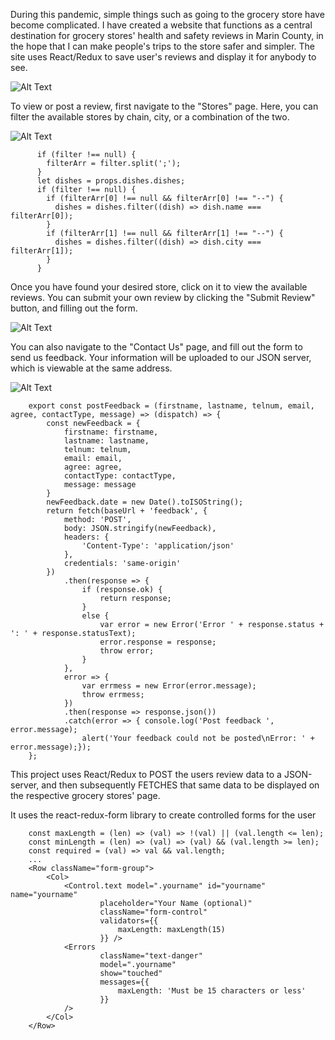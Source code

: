 During this pandemic, simple things such as going to the grocery store have become complicated. I have created a website that functions as a central destination for grocery stores' health and safety reviews in Marin County, in the hope that I can make people's trips to the store safer and simpler. The site uses React/Redux to save user's reviews and display it for anybody to see.

![Alt Text](https://github.com/Morganhtrotter/shop-safe-marin/blob/master/public/assets/images/HomePage.gif)

To view or post a review, first navigate to the "Stores" page. Here, you can filter the available stores by chain, city, or a combination of the two.

![Alt Text](https://github.com/Morganhtrotter/shop-safe-marin/blob/master/public/assets/images/Filter.gif)

		  if (filter !== null) {
		    filterArr = filter.split(';');
		  }  
		  let dishes = props.dishes.dishes;
		  if (filter !== null) {
		    if (filterArr[0] !== null && filterArr[0] !== "--") {
		      dishes = dishes.filter((dish) => dish.name === filterArr[0]);
		    }
		    if (filterArr[1] !== null && filterArr[1] !== "--") {
		      dishes = dishes.filter((dish) => dish.city === filterArr[1]);
		    }
		  }

Once you have found your desired store, click on it to view the available reviews. You can submit your own review by clicking the "Submit Review" button, and filling out the form.

![Alt Text](https://github.com/Morganhtrotter/shop-safe-marin/blob/master/public/assets/images/Review.gif)

You can also navigate to the "Contact Us" page, and fill out the form to send us feedback. Your information will be uploaded to our JSON server, which is viewable at the same address.

![Alt Text](https://github.com/Morganhtrotter/shop-safe-marin/blob/master/public/assets/images/Feedback.gif)

		export const postFeedback = (firstname, lastname, telnum, email, agree, contactType, message) => (dispatch) => {
			const newFeedback = {
				firstname: firstname,
				lastname: lastname,
				telnum: telnum,
				email: email,
				agree: agree,
				contactType: contactType,
				message: message
			}
			newFeedback.date = new Date().toISOString();
			return fetch(baseUrl + 'feedback', {
				method: 'POST',
				body: JSON.stringify(newFeedback),
				headers: {
					'Content-Type': 'application/json'
				},
				credentials: 'same-origin'
			})
				.then(response => {
					if (response.ok) {
						return response;
					}
					else {
						var error = new Error('Error ' + response.status + ': ' + response.statusText);
						error.response = response;
						throw error;
					}
				},
				error => {
					var errmess = new Error(error.message);
					throw errmess;
				})
				.then(response => response.json())
				.catch(error => { console.log('Post feedback ', error.message);
					alert('Your feedback could not be posted\nError: ' + error.message);});
		};

This project uses React/Redux to POST the users review data to a JSON-server, and then subsequently FETCHES that same data to be displayed on the respective grocery stores' page.

It uses the react-redux-form library to create controlled forms for the user

		const maxLength = (len) => (val) => !(val) || (val.length <= len);
		const minLength = (len) => (val) => (val) && (val.length >= len);
		const required = (val) => val && val.length;
		...
		<Row className="form-group">
			<Col>
				<Control.text model=".yourname" id="yourname" name="yourname"
						placeholder="Your Name (optional)"
						className="form-control"
						validators={{
							maxLength: maxLength(15)
						}} />
				<Errors 
						className="text-danger"
						model=".yourname"
						show="touched"
						messages={{
							maxLength: 'Must be 15 characters or less'
						}}
				/>
			</Col>
		</Row>
